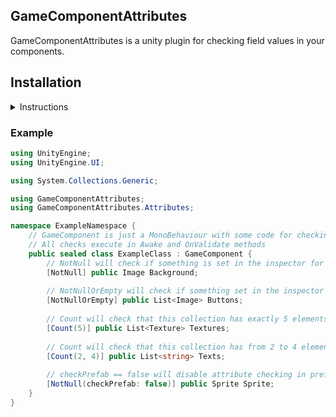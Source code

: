 ## GameComponentAttributes

GameComponentAttributes is a unity plugin for checking field values in your components.

## Installation

<details><summary>Instructions</summary>

### Installing with Unity Package Manager
***Via Git URL in Package manager UI***
*(Requires Unity version 2018.3.0b7  or above)*

git link for the unity package manager UI
```
https://github.com/ultrashel/GameComponentAttributes.git?path=/Assets/Plugins/GameComponentAttributes 
```

How to install packages via the package manager:
https://docs.unity3d.com/Manual/upm-ui-giturl.html


***Via Git URL manually***
*(Requires Unity version 2018.3.0b7  or above)*

To install this project as a [Git dependency](https://docs.unity3d.com/Manual/upm-git.html) using the Unity Package Manager,
add the following line to your project's `manifest.json`:

```
"com.ultrashel.gamecomponentattributes": "https://github.com/ultrashel/GameComponentAttributes.git?path=/Assets/Plugins/GameComponentAttributes"
```

You will need to have Git installed and available in your system's PATH.

### Installing 'the old way'
If no source control or package manager is available to you, you can simply copy/paste the source files into your assets folder.

</details>

### Example

```csharp
using UnityEngine;
using UnityEngine.UI;

using System.Collections.Generic;

using GameComponentAttributes;
using GameComponentAttributes.Attributes;

namespace ExampleNamespace {
	// GameComponent is just a MonoBehaviour with some code for checking fields with attributes
	// All checks execute in Awake and OnValidate methods 
	public sealed class ExampleClass : GameComponent {
	    // NotNull will check if something is set in the inspector for this field
	    [NotNull] public Image Background;
	    
	    // NotNullOrEmpty will check if something set in the inspector for this field and this collection is not empty
	    [NotNullOrEmpty] public List<Image> Buttons;    
	    
	    // Count will check that this collection has exactly 5 elements
	    [Count(5)] public List<Texture> Textures; 
	    
	    // Count will check that this collection has from 2 to 4 elements
	    [Count(2, 4)] public List<string> Texts; 
	    
	    // checkPrefab == false will disable attribute checking in prefabs
	    [NotNull(checkPrefab: false)] public Sprite Sprite;
	}
}

```
